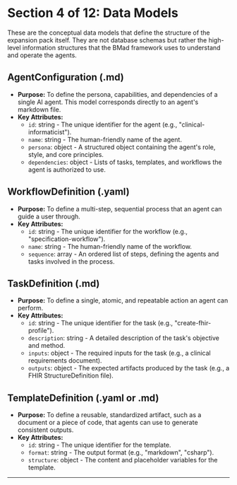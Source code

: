 # Section 4 of 12: Data Models

These are the conceptual data models that define the structure of the expansion pack itself. They are not database schemas but rather the high-level information structures that the BMad framework uses to understand and operate the agents.

## AgentConfiguration (.md)

- **Purpose:** To define the persona, capabilities, and dependencies of a single AI agent. This model corresponds directly to an agent's markdown file.
- **Key Attributes:**
  - `id`: string - The unique identifier for the agent (e.g., "clinical-informaticist").
  - `name`: string - The human-friendly name of the agent.
  - `persona`: object - A structured object containing the agent's role, style, and core principles.
  - `dependencies`: object - Lists of tasks, templates, and workflows the agent is authorized to use.

## WorkflowDefinition (.yaml)

- **Purpose:** To define a multi-step, sequential process that an agent can guide a user through.
- **Key Attributes:**
  - `id`: string - The unique identifier for the workflow (e.g., "specification-workflow").
  - `name`: string - The human-friendly name of the workflow.
  - `sequence`: array - An ordered list of steps, defining the agents and tasks involved in the process.

## TaskDefinition (.md)

- **Purpose:** To define a single, atomic, and repeatable action an agent can perform.
- **Key Attributes:**
  - `id`: string - The unique identifier for the task (e.g., "create-fhir-profile").
  - `description`: string - A detailed description of the task's objective and method.
  - `inputs`: object - The required inputs for the task (e.g., a clinical requirements document).
  - `outputs`: object - The expected artifacts produced by the task (e.g., a FHIR StructureDefinition file).

## TemplateDefinition (.yaml or .md)

- **Purpose:** To define a reusable, standardized artifact, such as a document or a piece of code, that agents can use to generate consistent outputs.
- **Key Attributes:**
  - `id`: string - The unique identifier for the template.
  - `format`: string - The output format (e.g., "markdown", "csharp").
  - `structure`: object - The content and placeholder variables for the template.

---
